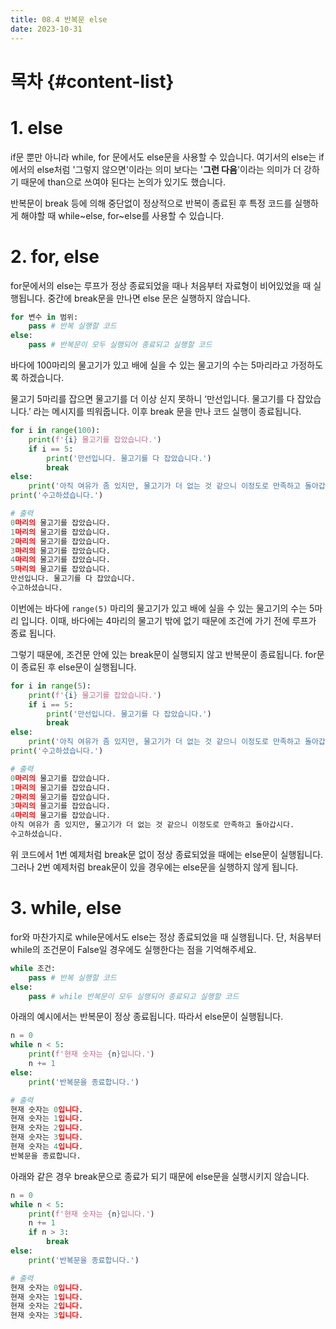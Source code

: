 ```yaml
---
title: 08.4 반복문 else
date: 2023-10-31
---
```


# 목차 {#content-list}

# 1. else

if문 뿐만 아니라 while, for 문에서도 else문을 사용할 수 있습니다. 여기서의 else는 if에서의 else처럼 '그렇지 않으면'이라는 의미 보다는 '**그런 다음**'이라는 의미가 더 강하기 때문에 than으로 쓰여야 된다는 논의가 있기도 했습니다.

반복문이 break 등에 의해 중단없이 정상적으로 반복이 종료된 후 특정 코드를 실행하게 해야할 때 while~else, for~else를 사용할 수 있습니다.

# 2. for, else

for문에서의 else는 루프가 정상 종료되었을 때나 처음부터 자료형이 비어있었을 때 실행됩니다. 중간에 break문을 만나면 else 문은 실행하지 않습니다.

```python
for 변수 in 범위:
    pass # 반복 실행할 코드
else:
    pass # 반복문이 모두 실행되어 종료되고 실행할 코드
```

바다에 100마리의 물고기가 있고 배에 실을 수 있는 물고기의 수는 5마리라고 가정하도록 하겠습니다.

물고기 5마리를 잡으면 물고기를 더 이상 싣지 못하니 ‘만선입니다. 물고기를 다 잡았습니다.’ 라는 메시지를 띄워줍니다. 이후 break 문을 만나 코드 실행이 종료됩니다.

```python
for i in range(100):
    print(f'{i} 물고기를 잡았습니다.')
    if i == 5:
        print('만선입니다. 물고기를 다 잡았습니다.')
        break
else:
    print('아직 여유가 좀 있지만, 물고기가 더 없는 것 같으니 이정도로 만족하고 돌아갑시다.')
print('수고하셨습니다.')
```

```python
# 출력
0마리의 물고기를 잡았습니다.
1마리의 물고기를 잡았습니다.
2마리의 물고기를 잡았습니다.
3마리의 물고기를 잡았습니다.
4마리의 물고기를 잡았습니다.
5마리의 물고기를 잡았습니다.
만선입니다. 물고기를 다 잡았습니다.
수고하셨습니다.
```

이번에는 바다에 `range(5)` 마리의 물고기가 있고 배에 실을 수 있는 물고기의 수는 5마리 입니다. 이때, 바다에는 4마리의 물고기 밖에 없기 때문에 조건에 가기 전에 루프가 종료 됩니다.

그렇기 때문에, 조건문 안에 있는 break문이 실행되지 않고 반복문이 종료됩니다. for문이 종료된 후 else문이 실행됩니다.

```python
for i in range(5):
    print(f'{i} 물고기를 잡았습니다.')
    if i == 5:
        print('만선입니다. 물고기를 다 잡았습니다.')
        break
else:
    print('아직 여유가 좀 있지만, 물고기가 더 없는 것 같으니 이정도로 만족하고 돌아갑시다.')
print('수고하셨습니다.')
```

```python
# 출력
0마리의 물고기를 잡았습니다.
1마리의 물고기를 잡았습니다.
2마리의 물고기를 잡았습니다.
3마리의 물고기를 잡았습니다.
4마리의 물고기를 잡았습니다.
아직 여유가 좀 있지만, 물고기가 더 없는 것 같으니 이정도로 만족하고 돌아갑시다.
수고하셨습니다.
```

위 코드에서 1번 예제처럼 break문 없이 정상 종료되었을 때에는 else문이 실행됩니다. 그러나 2번 예제처럼 break문이 있을 경우에는 else문을 실행하지 않게 됩니다.

# 3. while, else

for와 마찬가지로 while문에서도 else는 정상 종료되었을 때 실행됩니다. 단, 처음부터 while의 조건문이 False일 경우에도 실행한다는 점을 기억해주세요.

```python
while 조건:
    pass # 반복 실행할 코드
else:
    pass # while 반복문이 모두 실행되어 종료되고 실행할 코드
```

아래의 예시에서는 반복문이 정상 종료됩니다. 따라서 else문이 실행됩니다.

```python
n = 0
while n < 5:
    print(f'현재 숫자는 {n}입니다.')
    n += 1
else:
    print('반복문을 종료합니다.')
```

```python
# 출력
현재 숫자는 0입니다.
현재 숫자는 1입니다.
현재 숫자는 2입니다.
현재 숫자는 3입니다.
현재 숫자는 4입니다.
반복문을 종료합니다.
```

아래와 같은 경우 break문으로 종료가 되기 때문에 else문을 실행시키지 않습니다.

```python
n = 0
while n < 5:
    print(f'현재 숫자는 {n}입니다.')
    n += 1
    if n > 3:
        break
else:
    print('반복문을 종료합니다.')
```

```python
# 출력
현재 숫자는 0입니다.
현재 숫자는 1입니다.
현재 숫자는 2입니다.
현재 숫자는 3입니다.
```
